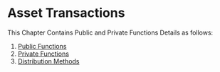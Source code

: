# Asset Transactions

This Chapter Contains Public and Private Functions Details as follows:

1. [Public Functions](/en/waves-node/node-api/asset-transactions/public-functions)
2. [Private Functions](/en/waves-node/node-api/asset-transactions/private-functions)
3. [Distribution Methods](/en/waves-node/node-api/asset-transactions/distribution-methods)



